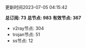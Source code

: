 更新时间2023-07-05 04:15:42

**总订阅: 73**
**总节点: 983**
**有效节点: 367**
- v2ray节点: 304
- trojan节点: 51
- ss节点: 12
